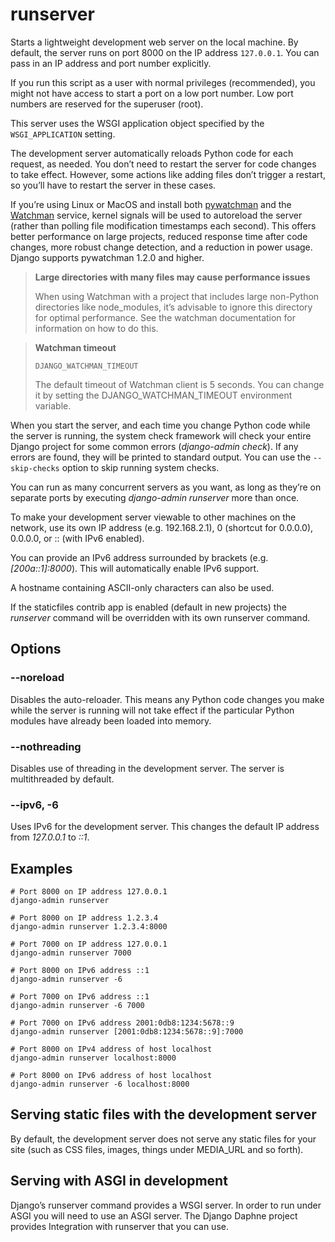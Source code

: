 # runserver

Starts a lightweight development web server on the local machine. By default, the server
runs on port 8000 on the IP address `127.0.0.1`. You can pass in an IP address and port
number explicitly.

If you run this script as a user with normal privileges (recommended), you might not
have access to start a port on a low port number. Low port numbers are reserved for the
superuser (root).

This server uses the WSGI application object specified by the `WSGI_APPLICATION`
setting.

The development server automatically reloads Python code for each request, as needed.
You don’t need to restart the server for code changes to take effect. However, some
actions like adding files don’t trigger a restart, so you’ll have to restart the server
in these cases.

If you’re using Linux or MacOS and install both
[pywatchman](https://pypi.org/project/pywatchman/) and the
[Watchman](https://facebook.github.io/watchman/) service, kernel signals will be used to
autoreload the server (rather than polling file modification timestamps each second).
This offers better performance on large projects, reduced response time after code
changes, more robust change detection, and a reduction in power usage. Django supports
pywatchman 1.2.0 and higher.

> **Large directories with many files may cause performance issues**
> 
> When using Watchman with a project that includes large non-Python directories like
> node_modules, it’s advisable to ignore this directory for optimal performance. See the
> watchman documentation for information on how to do this.

> **Watchman timeout**
> 
> `DJANGO_WATCHMAN_TIMEOUT`
>
> The default timeout of Watchman client is 5 seconds. You can change it by setting the
> DJANGO_WATCHMAN_TIMEOUT environment variable.

When you start the server, and each time you change Python code while the server is
running, the system check framework will check your entire Django project for some
common errors (*django-admin check*). If any errors are found, they will be printed to
standard output. You can use the `--skip-checks` option to skip running system checks.

You can run as many concurrent servers as you want, as long as they’re on separate ports
by executing *django-admin runserver* more than once.

To make your development server viewable to other machines on the network, use its own
IP address (e.g. 192.168.2.1), 0 (shortcut for 0.0.0.0), 0.0.0.0, or :: (with IPv6
enabled).

You can provide an IPv6 address surrounded by brackets (e.g. *[200a::1]:8000*). This
will automatically enable IPv6 support.

A hostname containing ASCII-only characters can also be used.

If the staticfiles contrib app is enabled (default in new projects) the *runserver*
command will be overridden with its own runserver command.

## Options

### --noreload

Disables the auto-reloader. This means any Python code changes you make while the server
is running will not take effect if the particular Python modules have already been
loaded into memory.

### --nothreading

Disables use of threading in the development server. The server is multithreaded by
default.

### --ipv6, -6

Uses IPv6 for the development server. This changes the default IP address from
*127.0.0.1* to *::1*.

## Examples

```shell
# Port 8000 on IP address 127.0.0.1
django-admin runserver

# Port 8000 on IP address 1.2.3.4
django-admin runserver 1.2.3.4:8000

# Port 7000 on IP address 127.0.0.1
django-admin runserver 7000

# Port 8000 on IPv6 address ::1
django-admin runserver -6

# Port 7000 on IPv6 address ::1
django-admin runserver -6 7000

# Port 7000 on IPv6 address 2001:0db8:1234:5678::9
django-admin runserver [2001:0db8:1234:5678::9]:7000

# Port 8000 on IPv4 address of host localhost
django-admin runserver localhost:8000

# Port 8000 on IPv6 address of host localhost
django-admin runserver -6 localhost:8000
```

## Serving static files with the development server

By default, the development server does not serve any static files for your site (such
as CSS files, images, things under MEDIA_URL and so forth).

## Serving with ASGI in development

Django’s runserver command provides a WSGI server. In order to run under ASGI you will
need to use an ASGI server. The Django Daphne project provides Integration with
runserver that you can use.
